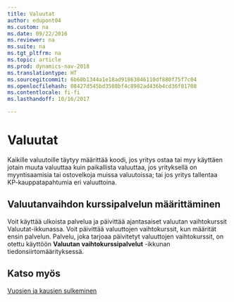 ```yaml
---
title: Valuutat
author: edupont04
ms.custom: na
ms.date: 09/22/2016
ms.reviewer: na
ms.suite: na
ms.tgt_pltfrm: na
ms.topic: article
ms.prod: dynamics-nav-2018
ms.translationtype: HT
ms.sourcegitcommit: 6b60b1344a1e18ad91863046110df880f75f7c04
ms.openlocfilehash: 08427d545bd3508bf4c8982ad436b4cd36f81708
ms.contentlocale: fi-fi
ms.lasthandoff: 10/16/2017

---
```


# <a name="currencies"></a>Valuutat
Kaikille valuutoille täytyy määrittää koodi, jos yritys ostaa tai myy käyttäen jotain muuta valuuttaa kuin paikallista valuuttaa, jos yrityksellä on myyntisaamisia tai ostovelkoja muissa valuutoissa; tai jos yritys tallentaa KP-kauppatapahtumia eri valuuttoina.  

## <a name="set-up-a-currency-exchange-rate-service"></a>Valuutanvaihdon kurssipalvelun määrittäminen
Voit käyttää ulkoista palvelua ja päivittää ajantasaiset valuutan vaihtokurssit Valuutat-ikkunassa. Voit päivittää valuuttojen vaihtokurssit, kun määrität ensin palvelun.
Palvelu, joka tarjoaa päivitetyt valuuttojen vaihtokurssit, on otettu käyttöön **Valuutan vaihtokurssipalvelut** -ikkunan tiedonsiirtomäärityksessä.  

## <a name="see-also"></a>Katso myös
[Vuosien ja kausien sulkeminen](year-close-years-periods.md)

